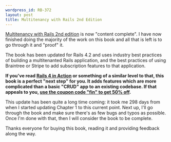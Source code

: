 ```yaml
--- 
wordpress_id: RB-372
layout: post
title: Multitenancy with Rails 2nd Edition
---
```


[Multitenancy with Rails 2nd edition](https://leanpub.com/multi-tenancy-rails-2/c/fin) is now "content complete". I have now finished doing the majority of the work on this book and all that is left is to go through it and "proof" it.

The book has been updated for Rails 4.2 and uses industry best practices of
building a multitenanted Rails application, and the best practices of using
Braintree or Stripe to add subscription features to that application.

**If you've read [Rails 4 in Action](http://manning.com/bigg2) or something of a
similar level to that, this book is a perfect "next step" for you. It adds
features which are more complicated than a basic "CRUD" app to an existing
codebase. If that appeals to you, [use the coupon code "fin" to get 50% off](https://leanpub.com/multi-tenancy-rails-2/c/fin).**

This update has been quite a long time coming: it took me 298 days from when I
started updating Chapter 1 to this current point. Next up, I'll go through the
book and make sure there's as few bugs and typos as possible. Once I'm done
with that, then I will consider the book to be complete.

Thanks everyone for buying this book, reading it and providing feedback along the way.

